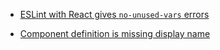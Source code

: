 - [ESLint with React gives `no-unused-vars` errors](https://stackoverflow.com/questions/42541559/eslint-with-react-gives-no-unused-vars-errors)

- [Component definition is missing display name](https://github.com/mrdulin/blog/issues/48)

